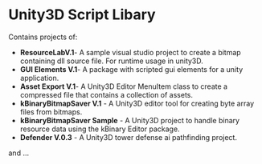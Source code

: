 # Unity3D Script Libary

Contains projects of:

 * **ResourceLabV.1**- A sample visual studio project to create a bitmap containing dll source file. For runtime usage in unity3D.
 * **GUI Elements V.1**- A package with scripted gui elements for a unity application.
 * **Asset Export V.1**- A Unity3D Editor MenuItem class to create a compressed file that contains a collection of assets.
 * **kBinaryBitmapSaver V.1** - A Unity3D editor tool for creating byte array files from bitmaps.
 * **kBinaryBitmapSaver Sample** - A Unity3D project to handle binary resource data using the kBinary Editor package. 
 * **Defender V.0.3** - A Unity3D tower defense ai pathfinding project. 

 and ...